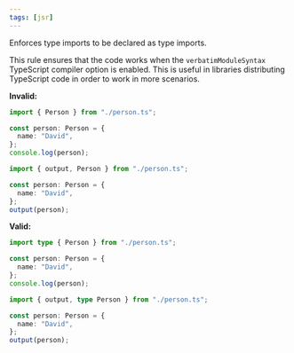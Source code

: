 ```yaml
---
tags: [jsr]
---
```


Enforces type imports to be declared as type imports.

This rule ensures that the code works when the `verbatimModuleSyntax` TypeScript
compiler option is enabled. This is useful in libraries distributing TypeScript
code in order to work in more scenarios.

**Invalid:**

```typescript
import { Person } from "./person.ts";

const person: Person = {
  name: "David",
};
console.log(person);
```

```typescript
import { output, Person } from "./person.ts";

const person: Person = {
  name: "David",
};
output(person);
```

**Valid:**

```typescript
import type { Person } from "./person.ts";

const person: Person = {
  name: "David",
};
console.log(person);
```

```typescript
import { output, type Person } from "./person.ts";

const person: Person = {
  name: "David",
};
output(person);
```
